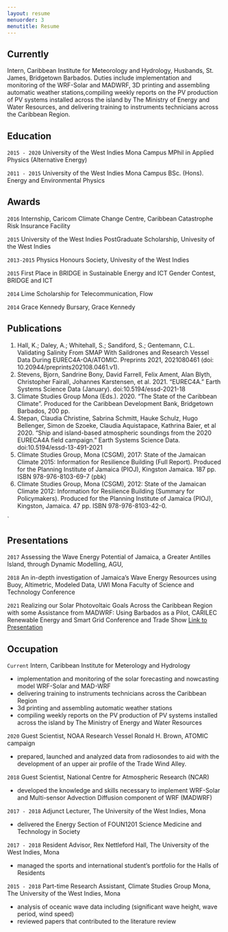 ```yaml
---
layout: resume
menuorder: 3
menutitle: Resume
---
```

## Currently

Intern, Caribbean Institute for Meteorology and Hydrology, Husbands, St. James,
Bridgetown Barbados. Duties include implementation and monitoring of the WRF-Solar and
MADWRF, 3D printing and assembling automatic weather stations,compiling weekly reports 
on the PV production of PV systems installed across the island by The Ministry of Energy 
and Water Resources, and delivering training to instruments technicians across the 
Caribbean Region.


## Education

`2015 - 2020`
University of the West Indies Mona Campus
MPhil in Applied Physics (Alternative Energy)


`2011 - 2015`
University of the West Indies Mona Campus
BSc. (Hons). Energy and Environmental Physics 

## Awards

`2016` 
Internship, Caricom Climate Change Centre, Caribbean Catastrophe Risk Insurance Facility

`2015` 
University of the West Indies PostGraduate Scholarship, Univesity of the West Indies

`2013-2015` 
Physics Honours Society, Univesity of the West Indies

`2015` 
First Place in BRIDGE in Sustainable Energy and ICT Gender Contest, BRIDGE and ICT

`2014` 
Lime Scholarship for Telecommunication, Flow

`2014` 
Grace Kennedy Bursary, Grace Kennedy

## Publications
1. Hall, K.; Daley, A.; Whitehall, S.; Sandiford, S.; Gentemann, C.L. Validating Salinity From SMAP With Saildrones and Research Vessel Data During EUREC4A-OA/ATOMIC. Preprints 2021, 2021080461 (doi: 10.20944/preprints202108.0461.v1).
2. Stevens, Bjorn, Sandrine Bony, David Farrell, Felix Ament, Alan Blyth, Christopher Fairall, Johannes Karstensen, et al. 2021. “EUREC4A.” Earth Systems Science Data (January). doi:10.5194/essd-2021-18
3. Climate Studies Group Mona (Eds.). 2020. “The State of the Caribbean  Climate”. Produced for the Caribbean Development Bank, Bridgetown Barbados, 200 pp.
4. Stepan, Claudia Christine,  Sabrina Schmitt, Hauke Schulz, Hugo Bellenger, Simon de Szoeke, Claudia Aquistapace, Kathrina Baier, et al 2020. “Ship and island-based atmospheric soundings from the 2020 EURECA4A field campaign.” Earth Systems Science Data. doi:10.5194/essd-13-491-2021
5. Climate Studies Group, Mona (CSGM), 2017: State of the Jamaican Climate 2015: Information for Resilience Building (Full Report). Produced for the Planning Institute of Jamaica (PIOJ), Kingston Jamaica. 187 pp. ISBN 978-976-8103-69-7 (pbk)
6. Climate Studies Group, Mona (CSGM), 2012: State of the Jamaican Climate 2012: Information for Resilience Building (Summary for Policymakers). Produced for the Planning Institute of Jamaica (PIOJ), Kingston, Jamaica. 47 pp. ISBN 978-976-8103-42-0.
<!-- A list is also available [online](https://scholar.google.co.uk/citations?user=LTOTl0YAAAAJ) -->

<!-- ### Journals -->

`



## Presentations

`2017`
Assessing the Wave Energy Potential of Jamaica, a Greater Antilles Island, through Dynamic Modelling, AGU, 

`2018`
 An in-depth investigation of Jamaica’s Wave Energy Resources using Buoy, Altimetric, Modeled Data, UWI Mona Faculty of Science
and Technology Conference

`2021`
Realizing our Solar Photovoltaic Goals Across the Caribbean Region with some Assistance from MADWRF: Using Barbados as a Pilot, CARILEC Renewable Energy and Smart Grid Conference and Trade Show
<a href="https://MyWebsite.tld/presentation1">Link to Presentation</a>


## Occupation

`Current`
Intern, Caribbean Institute for Meterology and Hydrology 

- implementation and monitoring of the solar forecasting and nowcasting model WRF-Solar and MAD-WRF
- delivering training to instruments technicians across the Caribbean Region
- 3d printing and assembling automatic weather stations
- compiling weekly reports on the PV production of PV systems installed across the island by The Ministry of Energy and Water Resources

`2020`
Guest Scientist, NOAA Research Vessel Ronald H. Brown, ATOMIC campaign 

- prepared, launched and analyzed data from radiosondes to aid with the development of an upper air profile of the Trade Wind Alley.

`2018`
Guest Scientist, National Centre for Atmospheric Research (NCAR)

- developed the knowledge and skills necessary to implement WRF-Solar and Multi-sensor Advection Diffusion component of WRF (MADWRF) 

`2017 - 2018`
Adjunct Lecturer, The University of the West Indies, Mona

- delivered the Energy Section of FOUN1201 Science Medicine and Technology in Society

`2017 - 2018`
Resident Advisor, Rex Nettleford Hall, The University of the West Indies, Mona

- managed the sports and international student’s portfolio for the Halls of Residents

`2015 - 2018`
Part-time Research Assistant, Climate Studies Group Mona, The University of the West Indies, Mona 

- analysis of oceanic wave data including (significant wave height, wave period, wind speed)
- reviewed papers that contributed to the literature review

<!-- ### Footer Last updated: May 2013 -->


